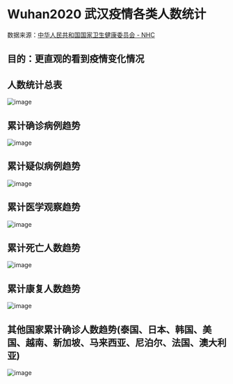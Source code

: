 # Wuhan2020  武汉疫情各类人数统计  
数据来源：[中华人民共和国国家卫生健康委员会 - NHC](http://www.nhc.gov.cn)

目的：更直观的看到疫情变化情况  
---
## 人数统计总表
![image](https://github.com/mai-lang-chai/Wuhan2020/blob/master/pic/excel.png)
## 累计确诊病例趋势
![image](https://github.com/mai-lang-chai/Wuhan2020/blob/master/pic/quezheng.png)
## 累计疑似病例趋势
![image](https://github.com/mai-lang-chai/Wuhan2020/blob/master/pic/yisi.png)
## 累计医学观察趋势
![image](https://github.com/mai-lang-chai/Wuhan2020/blob/master/pic/yixue.png)
## 累计死亡人数趋势
![image](https://github.com/mai-lang-chai/Wuhan2020/blob/master/pic/death.png)
## 累计康复人数趋势
![image](https://github.com/mai-lang-chai/Wuhan2020/blob/master/pic/kangfu.png)
## 其他国家累计确诊人数趋势(泰国、日本、韩国、美国、越南、新加坡、马来西亚、尼泊尔、法国、澳大利亚)
![image](https://github.com/mai-lang-chai/Wuhan2020/blob/master/pic/other.png)